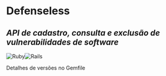 # Defenseless

## _API de cadastro, consulta e exclusão de vulnerabilidades de software_

![Ruby](https://img.shields.io/badge/ruby-%23CC342D.svg?style=for-the-badge&logo=ruby&logoColor=white)![Rails](https://img.shields.io/badge/rails-%23CC0000.svg?style=for-the-badge&logo=ruby-on-rails&logoColor=white)

Detalhes de versões no Gemfile
